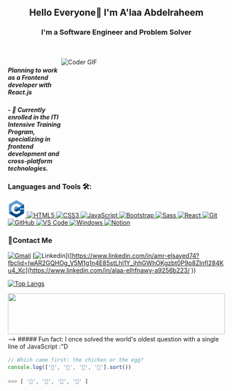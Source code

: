 
<h2 align="center">Hello Everyone👋 I'm A'laa Abdelraheem</h1>
<h3 align="center"> I'm a Software Engineer and Problem Solver</h3>
<br/>
<br/>

<img align="right" src="https://media.giphy.com/media/SWoSkN6DxTszqIKEqv/giphy.gif" alt="Coder GIF" width="380" height="280">
<h5>Planning to work as a Frontend developer with React.js</h5>
<h5>- 🌱 Currently enrolled in the ITI Intensive Training Program, specializing in frontend development and cross-platform technologies.</h5>

### Languages and Tools 🛠:

<p align="left">
  <a href="https://www.w3schools.com/cpp/" target="_blank" rel="noreferrer">
    <img src="https://raw.githubusercontent.com/devicons/devicon/master/icons/cplusplus/cplusplus-original.svg" alt="cplusplus" width="40" height="40"/>
  </a>
  <a href="https://www.w3.org/html/" target="_blank" rel="noreferrer">
    <img src="https://img.shields.io/badge/-HTML5-%23E44D27?style=flat-square&logo=html5&logoColor=ffffff" alt="HTML5"/>
  </a>
  <a href="https://developer.mozilla.org/en-US/docs/Web/CSS" target="_blank" rel="noreferrer">
    <img src="https://img.shields.io/badge/-CSS3-%231572B6?style=flat-square&logo=css3" alt="CSS3"/>
  </a>
  <a href="https://developer.mozilla.org/en-US/docs/Web/JavaScript" target="_blank" rel="noreferrer">
    <img src="https://img.shields.io/badge/-JavaScript-black?style=flat-square&logo=javascript" alt="JavaScript"/>
  </a>
  <a href="https://getbootstrap.com/" target="_blank" rel="noreferrer">
    <img src="https://img.shields.io/badge/-Bootstrap-563D7C?style=flat-square&logo=Bootstrap" alt="Bootstrap"/>
  </a>
  <a href="https://sass-lang.com/" target="_blank" rel="noreferrer">
    <img src="https://img.shields.io/badge/-Sass-%23CC6699?style=flat-square&logo=sass&logoColor=ffffff" alt="Sass"/>
  </a>
  <a href="https://reactjs.org/" target="_blank" rel="noreferrer">
    <img src="https://img.shields.io/badge/-React-61DAFB?style=flat-square&logo=react&logoColor=ffffff" alt="React"/>
  </a>
  <a href="https://git-scm.com/" target="_blank" rel="noreferrer">
    <img src="https://img.shields.io/badge/-Git-%23F05032?style=flat-square&logo=git&logoColor=%23ffffff" alt="Git"/>
  </a>
  <a href="https://github.com/" target="_blank" rel="noreferrer">
    <img src="https://img.shields.io/badge/-GitHub-181717?style=flat-square&logo=github" alt="GitHub"/>
  </a>
  <a href="https://code.visualstudio.com/" target="_blank" rel="noreferrer">
    <img src="http://img.shields.io/badge/-VS%20Code-007ACC?style=flat-square&logo=visual-studio-code&logoColor=ffffff" alt="VS Code"/>
  </a>
  <a href="https://www.microsoft.com/en-us/windows" target="_blank" rel="noreferrer">
    <img src="http://img.shields.io/badge/-Windows-0078D6?style=flat-square&logo=windows&logoColor=ffffff" alt="Windows"/>
  </a>
  <a href="https://www.notion.so/" target="_blank" rel="noreferrer">
    <img src="https://img.shields.io/badge/-notion-fff?style=flat-square&logo=notion&logoColor=000" alt="Notion"/>
  </a>
</p>

 ### 🔗Contact Me
[![Gmail](https://img.shields.io/badge/Gmail-D14836?style=for-the-badge&logo=gmail&logoColor=white&link=mailto:AmrSaaayed74@gmail.com)](alaa.abdelraheem.elhfnawy@gmail.com)
[![Linkedin](https://img.shields.io/badge/LinkedIn-0077B5?style=for-the-badge&logo=linkedin&logoColor=white
)]([https://www.linkedin.com/in/amr-elsayed74?fbclid=IwAR2GQHOg_V5M1g1n4E85stLhI1Y_ihhGWhOKgzbt0P9p8Zlnfl284Ku4_Kc](https://www.linkedin.com/in/alaa-elhfnawy-a9256b223/
))

[![Top Langs](https://github-readme-stats.vercel.app/api/top-langs/?username=AmrSayed74&layout=compact)](https://github.com/anuraghazra/github-readme-stats)

<img src="https://github.com/Govindv7555/Govindv7555/blob/main/49e76e0596857673c5c80c85b84394c1.gif" width="100%" height="95px">
<br/>
-->
##### Fun fact: I once solved the world's oldest question with a single line of JavaScript  :"D


```javascript
// Which came first: the chicken or the egg?
console.log(['🥚', '🐣', '🐥', '🐔'].sort())

>>> [ '🐔', '🐣', '🐥', '🥚' ]
```

